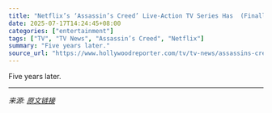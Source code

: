 ```yaml
---
title: "Netflix’s ‘Assassin’s Creed’ Live-Action TV Series Has  (Finally) Been Officially Greenlit"
date: 2025-07-17T14:24:45+08:00
categories: ["entertainment"]
tags: ["TV", "TV News", "Assassin’s Creed", "Netflix"]
summary: "Five years later."
source_url: "https://www.hollywoodreporter.com/tv/tv-news/assassins-creed-live-action-series-netflix-news-1236318387/"
---
```


Five years later.

---

*来源: [原文链接](https://www.hollywoodreporter.com/tv/tv-news/assassins-creed-live-action-series-netflix-news-1236318387/)*
